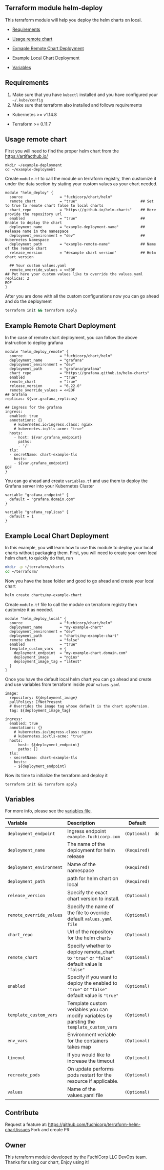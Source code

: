 ## Terraform module helm-deploy

This terraform module will help you deploy the helm charts on local.

- [Requirements](#requirements)

- [Usage remote chart](#usage-remote-chart)

- [Exmaple Remote Chart Deployment](#exmaple-remote-chart-deployment )

- [Example Local Chart Deployment](#example-local-chart-deployment )

- [Variables](#variables)

## Requirements
1. Make sure that you have `kubectl` installed and you have configured your `~/.kube/config` 
2. Make sure that terraform also installed and follows requirements

  * Kubernetes  >=  v1.14.8

  * Terraform >= 0.11.7


## Usage remote chart

First you will need to find the proper helm chart from the https://artifacthub.io/
```
mkdir ~/example-deployment 
cd ~/example-deployment 
```

Create `module.tf` to call the module on terraform registry, then customize it under the data section by stating your custom values as your chart needed.

```hcl
module "helm_deploy" {
  source                 = "fuchicorp/chart/helm"
  remote_chart           = "true"                             ## Set to true to remote chart false to local charts
  chart_repo             = "https://github.io/helm-charts"    ## Here provide the repository url 
  enabled                = "true"                             ## Enable to deploy the chart
  deployment_name        = "example-deployment-name"          ## Release name in the namespace
  deployment_environment = "dev"                              ## Kubernetes Namespace
  deployment_path        = "example-remote-name"              ## Name of the remote chart 
  release_version        = "#example chart version"           ## Helm chart version 
  
  ## Your custom values.yaml
  remote_override_values = <<EOF
## Put here your custom values like to override the values.yaml
replicas: 2
EOF 
}

```
After you are done with all the custom configurations now you can go ahead and do the deployment
```sh
terraform init && terraform apply 
```

## Example Remote Chart Deployment 
In the case of remote chart deployment, you can follow the above instruction to deploy grafana 

```hcl
module "helm_deploy_remote" {
  source                 = "fuchicorp/chart/helm"
  deployment_name        = "grafana"
  deployment_environment = "dev"
  deployment_path        = "grafana/grafana"
  chart_repo             = "https://grafana.github.io/helm-charts"
  enabled                = "true"
  remote_chart           = "true"
  release_version        = "6.22.0"
  remote_override_values = <<EOF
## Grafana 
replicas: ${var.grafana_replicas}

## Ingress for the grafana
ingress:
  enabled: true
  annotations: {}
    # kubernetes.io/ingress.class: nginx
    # kubernetes.io/tls-acme: "true"
  hosts:
    - host: ${var.grafana_endpoint}
      paths:
      - '/'
  tls:
  - secretName: chart-example-tls
    hosts:
    - ${var.grafana_endpoint}
EOF 
}
```

You can go ahead and create `variables.tf` and use them to deploy the Grafana server into your Kubernetes Cluster
```
variable "grafana_endpoint" {
  default = "grafana.domain.com"
}

variable "grafana_replicas" {
  default = 1
}
```
    
## Example Local Chart Deployment 
In this example, you will learn how to use this module to deploy your local charts without packaging them. First, you will need to create your own local helm chart, to quickly do that, run 
```sh
mkdir -p ~/terraform/charts
cd ~/terraform/
```
Now you have the base folder and good to go ahead and create your local chart
```sh
helm create charts/my-example-chart
```
Create `module.tf` file to call the module on terraform registry then customize it as needed.

```hcl
module "helm_deploy_local" {
  source                 = "fuchicorp/chart/helm"
  deployment_name        = "my-example-chart"
  deployment_environment = "dev"
  deployment_path        = "charts/my-example-chart"
  remote_chart           = "false"
  enabled                = "true"
  template_custom_vars   = {
    deployment_endpoint  = "my-example-chart.domain.com"
    deployment_image     = "nginx"
    deployment_image_tag = "latest"
  }
}
```

Once you have the default local helm chart you can go ahead and create and use variables from terraform inside your `values.yaml`
```
image:
  repository: ${deployment_image}
  pullPolicy: IfNotPresent
  # Overrides the image tag whose default is the chart appVersion.
  tag: ${deployment_image_tag}

ingress:
  enabled: true
  annotations: {}
    # kubernetes.io/ingress.class: nginx
    # kubernetes.io/tls-acme: "true"
  hosts:
    - host: ${deployment_endpoint}
      paths: []
  tls:
  - secretName: chart-example-tls
    hosts:
    - ${deployment_endpoint}
```

Now its time to initialize the terraform and deploy it 
```
terraform init && terraform apply 
```



## Variables

For more info, please see the [variables file](https://github.com/fuchicorp/terraform-helm-chart/blob/master/variables.tf).

| Variable                 | Description                                                                                 | Default      | Type            |
| :----------------------- | :------------------------------------------------------------------------------------------ | :----------: | :-------------: |
| `deployment_endpoint`    | Ingress endpoint `example.fuchicorp.com`                                                    | `(Optional)` | `domain/string` |
| `deployment_name`        | The name of the deployment for helm release                                                 | `(Required)` | `string`        |
| `deployment_environment` | Name of the namespace                                                                       | `(Required)` | `string`        |
| `deployment_path`        | path for helm chart on local                                                                | `(Required)` | `string`        |
| `release_version`        | Specify the exact chart version to install.                                                 | `(Optional)` | `string`        |
| `remote_override_values` | Specify the name of the file to override default `values.yaml file`                         | `(Optional)` | `string`        |
| `chart_repo`             | Url of the repository for the helm charts                                                   | `(Optional)` | `string`        |
| `remote_chart`           | Specify whether to deploy remote_chart to `"true"` or `"false"` default value is `"false"`  | `(Optional)` | `bool`          |
| `enabled`                | Specify if you want to deploy the enabled to `"true"` or `"false"` default value is `"true"`| `(Optional)` | `bool`          |
| `template_custom_vars`   | Template custom veriables you can modify variables by parsting the `template_custom_vars`   | `(Optional)` | `map`           |
| `env_vars`               | Environment veriable for the containers takes map                                           | `(Optional)` | `map`           |
| `timeout`                | If you would like to increase the timeout                                                   | `(Optional)` | `number`        |
| `recreate_pods`          | On update performs pods restart for the resource if applicable.                             | `(Optional)` | `bool`          |       
| `values`                 | Name of the values.yaml file                                                                | `(Optional)` | `string`        |


## Contribute
Request a feature at: https://github.com/fuchicorp/terraform-helm-chart/issues Fork and create PR

## Owner
This terraform module developed by the FuchiCorp LLC DevOps team. Thanks for using our chart, Enjoy using it! 
